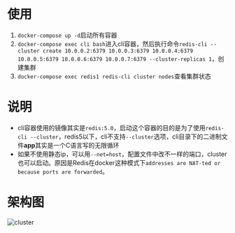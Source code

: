 # 使用
1. `docker-compose up -d`启动所有容器
2. `docker-compose exec cli bash`进入cli容器，然后执行命令`redis-cli --cluster create 10.0.0.2:6379 10.0.0.3:6379 10.0.0.4:6379 10.0.0.5:6379 10.0.0.6:6379 10.0.0.7:6379 --cluster-replicas 1`，创建集群
3. `docker-compose exec redis1 redis-cli cluster nodes`查看集群状态


# 说明
* cli容器使用的镜像其实是`redis:5.0`，启动这个容器的目的是为了使用`redis-cli --cluster`，redis5以下，cli不支持`--cluster`选项，cli目录下的二进制文件**app**其实是一个C语言写的无限循环
* 如果不使用静态ip，可以用`--net=host`，配置文件中改不一样的端口，cluster也可以启动。原因是Redis在docker这种模式下`addresses are NAT-ted or because ports are forwarded`。

# 架构图
![cluster](http://dl2.iteye.com/upload/attachment/0127/3625/bd9c5a2f-5d7d-3460-8642-37b143343b2e.jpg)